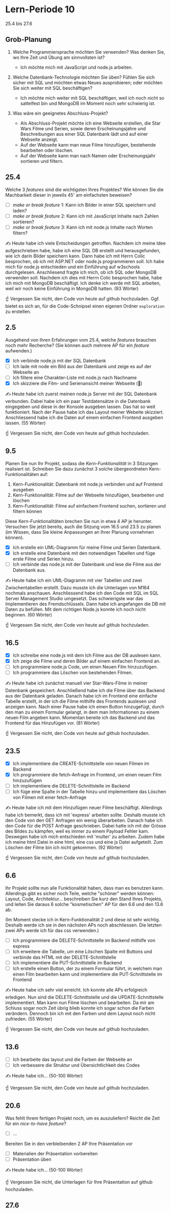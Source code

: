 # Lern-Periode 10

25.4 bis 27.6

## Grob-Planung

1. Welche Programmiersprache möchten Sie verwenden? Was denken Sie, wo Ihre Zeit und Übung am sinnvollsten ist?
   - Ich möchte mich mit JavaScript und node.js arbeiten.
   
3. Welche Datenbank-Technologie möchten Sie üben? Fühlen Sie sich sicher mit SQL und möchten etwas Neues ausprobieren; oder möchten Sie sich weiter mit SQL beschäftigen?
   - Ich möchte mich weiter mit SQL beschäftigen, weil ich noch nicht so sattelfest bin und MongoDB im Moment noch sehr schwierig ist.
   
5. Was wäre ein geeignetes Abschluss-Projekt?
   - Als Abschluss-Projekt möchte ich eine Webseite erstellen, die Star Wars Filme und Serien, sowie deren Erscheinungsjahre und Beschreibungen aus einer SQL Datenbank lädt und auf einer Webseite anzeigt.
   - Auf der Webseite kann man neue Filme hinzufügen, bestehende bearbeiten oder löschen.
   - Auf der Webseite kann man nach Namen oder Erscheinungsjahr sortieren und filtern.

## 25.4

Welche 3 *features* sind die wichtigsten Ihres Projektes? Wie können Sie die Machbarkeit dieser in jeweils 45' am einfachsten beweisen?

- [ ] *make or break feature* 1: Kann ich Bilder in einer SQL speichern und laden?
- [ ] *make or break feature* 2: Kann ich mit JavaScript Inhalte nach Zahlen sortieren?
- [ ] *make or break feature* 3: Kann ich mit node.js Inhalte nach Worten filtern?

✍️ Heute habe ich viele Entscheidungen getroffen. Nachdem ich meine Idee aufgeschrieben habe, habe ich eine SQL DB erstellt und herausgefunden, wie ich darin Bilder speichern kann. Dann habe ich mit Herrn Colic besprochen, ob ich mit ASP.NET oder node.js programmieren soll. Ich habe mich für node.js entschieden und ein Einführung auf w3schools durchgelesen. Anschliesend fragte ich mich, ob ich SQL oder MongoDB verwenden soll. Nachdem ich dies mit Herrn Colic besprochen habe, habe ich mich mit MongoDB beschäftigt. Ich denke ich werde mit SQL arbeiten, weil wir noch keine Einführung in MongoDB hatten. (93 Wörter)

☝️ Vergessen Sie nicht, den Code von heute auf github hochzuladen. Ggf. bietet es sich an, für die Code-Schnipsel einen eigenen Ordner `exploration` zu erstellen.

## 2.5

Ausgehend von Ihren Erfahrungen vom 25.4, welche *features* brauchen noch mehr Recherche? (Sie können auch mehrere AP für ein *feature* aufwenden.)

- [x] Ich verbinde node.js mit der SQL Datenbank
- [ ] Ich lade mit node ein Bild aus der Datenbank und zeige es auf der Webseite an
- [ ] Ich filtere eine Charakter-Liste mit node.js nach Nachname
- [x] Ich skizziere die Film- und Serienansicht meiner Webseite (📵)

✍️ Heute habe ich zuerst meinen node.js Server mit der SQL Datenbank verbunden. Dabei habe ich ein paar Testdatensätze in die Datenbank eingegeben und diese in der Konsole ausgeben lassen. Das hat so weit funktioniert. Nach der Pause habe ich das Layout meiner Webeite skizziert. Anschliessend habe ich die Daten auf einem einfachen Frontend ausgeben lassen. (55 Wörter)

☝️ Vergessen Sie nicht, den Code von heute auf github hochzuladen.

## 9.5

Planen Sie nun Ihr Projekt, sodass die *Kern-Funktionalität* in 3 Sitzungen realisiert ist. Schreiben Sie dazu zunächst 3 solche übergeordneten Kern-Funktionalitäten auf:

1. Kern-Funktionalität: Datenbank mit node.js verbinden und auf Frontend ausgeben
2. Kern-Funktionalität: Filme auf der Webseite hinzufügen, bearbeiten und löschen
3. Kern-Funktionalität: Filme auf einfachem Frontend suchen, sortieren und filtern können


Diese Kern-Funktionalitäten brechen Sie nun in etwa 4 AP je herunter. Versuchen Sie jetzt bereits, auch die Sitzung vom 16.5 und 23.5 zu planen (im Wissen, dass Sie kleine Anpassungen an Ihrer Planung vornehmen können).

- [x] Ich erstelle ein UML-Diagramm für meine Filme und Serien Datenbank.
- [x] Ich erstelle eine Datenbank mit den notwendigen Tabellen und füge erste Filme und Serien hinzu.
- [ ] Ich verbinde das node.js mit der Datenbank und lese die Filme aus der Datenbank aus.

✍️ Heute habe ich ein UML-Diagramm mit vier Tabellen und zwei Zwischentabellen erstellt. Dazu musste ich die Unterlagen von M164 nochmals anschauen. Anschliessend habe ich den Code mit SQL im SQL Server Management Studio umgesetzt. Das schwierigste war das Implementieren des Fremdschlüssels. Dann habe ich angefangen die DB mit Daten zu befüllen. Mit dem richtigen Node.js konnte ich noch nicht beginnen. (60 Wörter)

☝️ Vergessen Sie nicht, den Code von heute auf github hochzuladen.

## 16.5

- [x] Ich schreibe eine node.js mit dem Ich Filme aus der DB auslesen kann.
- [x] Ich zeige die Filme und deren Bilder auf einem einfachen Frontend an.
- [ ] Ich programmiere node.js Code, um einen Neuen Film hinzuzufügen.
- [ ] Ich programmiere das Löschen von bestehenden Filmen.

✍️ Heute habe ich zunächst manuell vier Star-Wars-Filme in meiner Datenbank gespeichert. Anschließend habe ich die Filme über das Backend aus der Datenbank geladen. Danach habe ich im Frontend eine einfache Tabelle erstellt, in der ich die Filme mithilfe des Frontends auslesen und anzeigen kann. Nach einer Pause habe ich einen Button hinzugefügt, durch den man zu einem Formular gelangt, in dem man Informationen zu einem neuen Film angeben kann. Momentan bereite ich das Backend und das Frontend für das Hinzufügen vor. (81 Wörter)

☝️ Vergessen Sie nicht, den Code von heute auf github hochzuladen.

## 23.5

- [x] Ich implementiere die CREATE-Schnittstelle von neuen Filmen im Backend
- [x] Ich programmiere die fetch-Anfrage im Frontend, um einen neuen Film hinzuzufügen
- [ ] Ich implementiere die DELETE-Schnittstelle im Backend
- [ ] Ich füge eine Spalte in der Tabelle hinzu und implementiere das Löschen von Filmen mit einer fetch-Anfrage

✍️ Heute habe ich mit dem Hinzufügen neuer Filme beschäftigt. Allerdings habe ich bemerkt, dass ich mit 'express' arbeiten sollte. Deshalb musste ich den Code von den GET Anfragen ein wenig überarbeiten. Danach habe ich den Code für die POST Anfrage geschrieben. Dabei hatte ich mit der Grösse des Bildes zu kämpfen, weil es immer zu einem Payload Fehler kam. Deswegen habe ich mich entschieden mit 'multer' zu arbeiten. Zudem habe ich meine html Datei in eine html, eine css und eine js Datei aufgeteilt. Zum Löschen der Filme bin ich nicht gekommen. (92 Wörter)

☝️ Vergessen Sie nicht, den Code von heute auf github hochzuladen.

## 6.6

Ihr Projekt sollte nun alle Funktionalität haben, dass man es benutzen kann. Allerdings gibt es sicher noch Teile, welche "schöner" werden können: Layout, Code, Architektur... beschreiben Sie kurz den Stand Ihres Projekts, und leiten Sie daraus 6 solche "kosmetischen" AP für den 6.6 und den 13.6 ab.

(Im Moment stecke ich in Kern-Funktionalität 2 und diese ist sehr wichtig. Deshalb werde ich sie in den nächsten APs noch abschliessen. Die letzten zwei APs werde ich für das css verwenden.)

- [ ] Ich programmiere die DELETE-Schnittstelle im Backend mithilfe von express
- [ ] Ich erweitere die Tabelle, um eine Löschen Spalte mit Buttons und verbinde das HTML mit der DELETE-Schnittstelle
- [ ] Ich implementiere die PUT-Schnittstelle im Backend
- [ ] Ich erstelle einen Button, der zu einem Formular führt, in welchem man einen Film bearbeiten kann und implementiere die PUT-Schnittstelle im Frontend

✍️ Heute habe ich sehr viel erreicht. Ich konnte alle APs erfolgreich erledigen. Nun sind die DELETE-Schnittstelle und die UPDATE-Schnittstelle implementiert. Man kann nun Filme löschen und bearbeiten. Da mir am Schluss sogar noch Zeit übrig blieb konnte ich sogar schon die Farben verändern. Dennoch bin ich mit den Farben und dem Layout noch nicht zufrieden. (55 Wörter)

☝️ Vergessen Sie nicht, den Code von heute auf github hochzuladen.

## 13.6

- [ ] Ich bearbeite das layout und die Farben der Webseite an
- [ ] Ich verbessere die Struktur und Übersichtlichkeit des Codes

✍️ Heute habe ich... (50-100 Wörter)

☝️ Vergessen Sie nicht, den Code von heute auf github hochzuladen.

## 20.6

Was fehlt Ihrem fertigen Projekt noch, um es auszuliefern? Reicht die Zeit für ein *nice-to-have feature*?

- [ ] ...

Bereiten Sie in den verbleibenden 2 AP Ihre Präsentation vor

- [ ] Materialien der Präsentation vorbereiten
- [ ] Präsentation üben

✍️ Heute habe ich... (50-100 Wörter)

☝️ Vergessen Sie nicht, die Unterlagen für Ihre Präsentation auf github hochzuladen.

## 27.6
